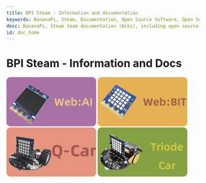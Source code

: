 ```yaml
---
title: BPI Steam - Information and documentation
keywords: BananaPi, Steam, Documentation, Open Source Software, Open Source Hardware, Banana Pi, AI, AIOT, Edge Computing, Face Recognition, Embedded AI, Q-Car, Triode-Car, WebAI, WebBit
desc: BananaPi, Steam team documentation (Wiki), including open source software and open source hardware information, AIOT information, etc.
id: doc_home
---
```



# BPI Steam - Information and Docs

[![](/static/image/WebAI.png)](/WebBit_doc/en/readme.md) [![](/static/image/WebBit.png)](/WebBit/en/readme.md)
[![](/static/image/QCar.png)](/QCar/en/readme.md) [![](/static/image/TriodeCar.png)](/TriodeCar/en/readme.md)